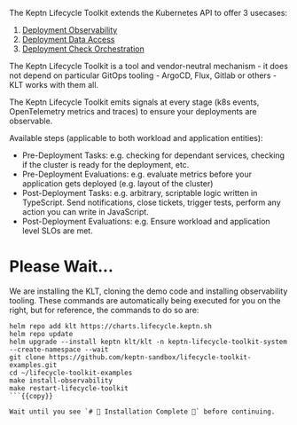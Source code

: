 
The Keptn Lifecycle Toolkit extends the Kubernetes API to offer 3 usecases:

1. [Deployment Observability](https://lifecycle.keptn.sh/#deployment-observability)
2. [Deployment Data Access](https://lifecycle.keptn.sh/#data-access)
3. [Deployment Check Orchestration](https://lifecycle.keptn.sh/#deployment-check-orchestration)

The Keptn Lifecycle Toolkit is a tool and vendor-neutral mechanism - it does not depend on particular GitOps tooling - ArgoCD, Flux, Gitlab or others - KLT works with them all.

The Keptn Lifecycle Toolkit emits signals at every stage (k8s events, OpenTelemetry metrics and traces) to ensure your deployments are observable.

Available steps (applicable to both workload and application entities):

- Pre-Deployment Tasks: e.g. checking for dependant services, checking if the cluster is ready for the deployment, etc.
- Pre-Deployment Evaluations: e.g. evaluate metrics before your application gets deployed (e.g. layout of the cluster)
- Post-Deployment Tasks: e.g. arbitrary, scriptable logic written in TypeScript. Send notifications, close tickets, trigger tests, perform any action you can write in JavaScript.
- Post-Deployment Evaluations: e.g. Ensure workload and application level SLOs are met.

# Please Wait...

We are installing the KLT, cloning the demo code and installing observability tooling. These commands are automatically being executed for you on the right, but for reference, the commands to do so are:

```
helm repo add klt https://charts.lifecycle.keptn.sh
helm repo update
helm upgrade --install keptn klt/klt -n keptn-lifecycle-toolkit-system --create-namespace --wait
git clone https://github.com/keptn-sandbox/lifecycle-toolkit-examples.git
cd ~/lifecycle-toolkit-examples
make install-observability
make restart-lifecycle-toolkit
```{{copy}}

Wait until you see `# 🎉 Installation Complete 🎉` before continuing.